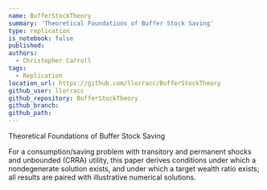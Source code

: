 ```yaml
---
name: BufferStockTheory
summary: 'Theoretical Foundations of Buffer Stock Saving'
type: replication
is_notebook: false
published:
authors:
  - Christopher Carroll
tags:
  - Replication
location_url: https://github.com/llorracc/BufferStockTheory
github_user: llorracc
github_repository: BufferStockTheory
github_branch:
github_path:
---
```


Theoretical Foundations of Buffer Stock Saving

For a consumption/saving problem with transitory and permanent shocks and unbounded (CRRA) utility, this paper derives conditions under which a nondegenerate solution exists, and under which a target wealth ratio exists; all results are paired with illustrative numerical solutions.
